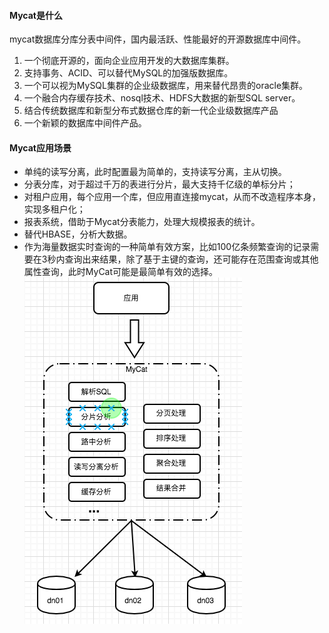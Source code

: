 #### Mycat是什么
mycat数据库分库分表中间件，国内最活跃、性能最好的开源数据库中间件。
1. 一个彻底开源的，面向企业应用开发的大数据库集群。
2. 支持事务、ACID、可以替代MySQL的加强版数据库。
3. 一个可以视为MySQL集群的企业级数据库，用来替代昂贵的oracle集群。
4. 一个融合内存缓存技术、nosql技术、HDFS大数据的新型SQL server。
5. 结合传统数据库和新型分布式数据仓库的新一代企业级数据库产品
6. 一个新颖的数据库中间件产品。
	
#### Mycat应用场景
- 单纯的读写分离，此时配置最为简单的，支持读写分离，主从切换。
- 分表分库，对于超过千万的表进行分片，最大支持千亿级的单标分片；
- 对租户应用，每个应用一个库，但应用直连接mycat，从而不改造程序本身，实现多租户化；
- 报表系统，借助于Mycat分表能力，处理大规模报表的统计。
- 替代HBASE，分析大数据。
- 作为海量数据实时查询的一种简单有效方案，比如100亿条频繁查询的记录需要在3秒内查询出来结果，除了基于主键的查询，还可能存在范围查询或其他属性查询，此时MyCat可能是最简单有效的选择。
![title](https://raw.githubusercontent.com/linzwgit/gitnote-images/master/gitnoteimages/2019/08/09/1565362059380-1565362059381.png)
